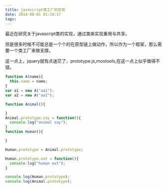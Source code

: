 ```yaml
---
title: javascript类工厂的实现
date: 2014-08-01 01:19:17
tags:
---
```

最近在研究关于javascript类的实现，通过类来实现重用与共享。

但是很多时候不可能总是一个个的在原型链上做动作，所以作为一个框架，那么需要一个类工厂来做支撑。

这一点上，jquery就有点迷茫了，prototype.js,mootools,在这一点上似乎做得不错。
``` javascript
function A(name){  
  this.name = name;  
}  
var a1 = new A("aa1");  
var a2 = new A("aa2"); 

function Animal(){

}
Animal.prototype.say = function(){
  console.log("animal say");
}
function Human(){

}

Human.prototype = Animal.prototype;

Human.prototype.eat = function(){
  console.log("human eat");
}

console.log(Human.prototype);
console.log(Animal.prototype);
```